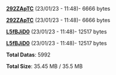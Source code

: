 [**292ZApTC**](/data/292ZApTC.txt) (23/01/23 - 11:48)- 6666 bytes

[**292ZApTC**](/data/292ZApTC.txt) (23/01/23 - 11:48)- 6666 bytes

[**L5fBJiD0**](/data/L5fBJiD0.txt) (23/01/23 - 11:48)- 12517 bytes

[**L5fBJiD0**](/data/L5fBJiD0.txt) (23/01/23 - 11:48)- 12517 bytes

**Total Datas**: 5992

**Total Size**: 35.45 MB / 35.5 MB